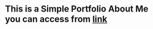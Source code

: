 # This is a Simple Portfolio About Me you can access from [link](https://0xmohomiester.github.io/portfolio/index.html)
